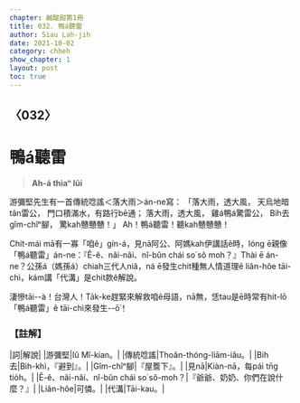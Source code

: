 ```yaml
---
chapter: 鹹酸甜第1冊
title: 032. 鴨á聽雷
author: Siau Lah-jih
date: 2021-10-02
category: chheh
show_chapter: 1
layout: post
toc: true
---
```

  
## 〈032〉
# 鴨á聽雷
>**Ah-á thiaⁿ lûi**
  
游彌堅先生有一首傳統唸謠＜落大雨＞án-ne寫：
「落大雨，透大風，
天烏地暗tân雷公，
門口積滿水，有路行bē通；
落大雨，透大風，
雞á鴨á驚雷公，
Bih去gîm-chîⁿ腳，
驚kah戇戇戇！」
Ah！鴨á聽雷！聽kah戇戇戇！

Chit-mái mā有一寡「咱ê」gín-á，見nā阿公、阿媽kah伊講話ê時，lóng ē親像「鴨á聽雷」án-ne：『Ê-ê、nâi-nâi、nî-bûn chái so͘ sô moh？』Thài ē án-ne？公孫á（媽孫á）chiah三代人niâ，ná ē發生chit種無人情道理ê liân-hôe tāi-chì，kám講「代溝」是chit款ê解說。

淒慘tāi--à！台灣人！Ta̍k-ke趕緊來解救咱ê母語，nā無，恁tau是ē時常有hit-lō「鴨á聽雷」ê tāi-chì來發生--ō͘！


### 【註解】

|詞|解說|
|游彌堅|Iû Mî-kian。|
|傳統唸謠|Thoân-thóng-liām-iâu。|
|Bih去|Bih-khì，『避到』。|
|Gîm-chîⁿ腳|『屋簷下』。|
|見nā|Kiàn-nā，每pái tn̄g tio̍h。|
|Ê-ê、nâi-nâi、nî-bûn chái so͘ sô-moh？|『爺爺、奶奶、你們在說什麼？』|
|Liân-hôe|可憐。|
|代溝|Tāi-kau。|

